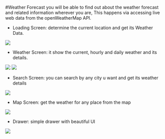 #Weather Forecast
you will be able to find out about the weather forecast and related information wherever you are, This happens via accessing live web data from the openWeatherMap API.

- Loading Screen:
determine the current location and get its Weather Data.

 ![](images/image1.jpg)

- Weather Screen: 
it show the current, hourly and daily weather and its details.

 ![](images/image2.jpg)
 ![](images/image6.jpg)

- Search Screen: 
you can search by any city u want and get its weather details

 ![](images/image3.jpg)

- Map Screen:
get the weather for any place from the map

 ![](images/image4.jpg)

 - Drawer: 
simple drawer with beautiful UI

 ![](images/image5.jpg)